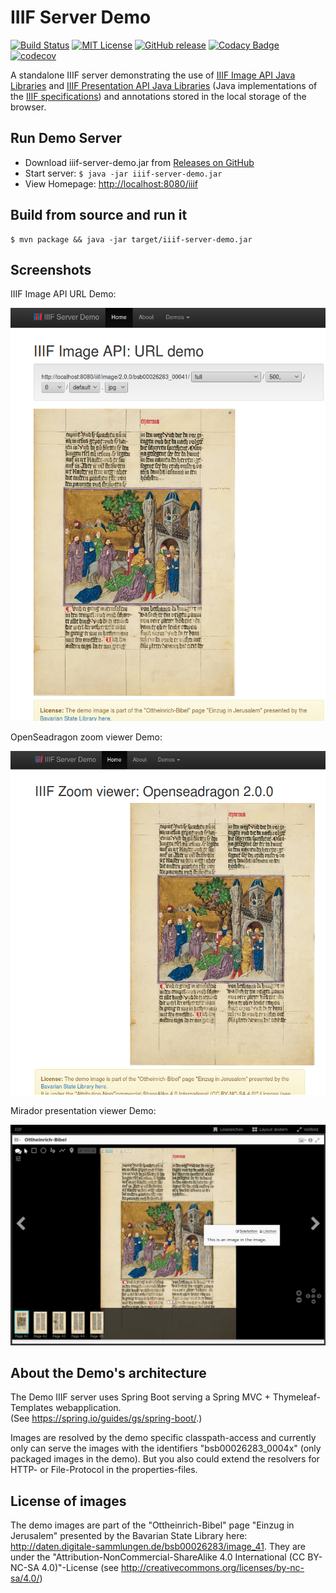 # IIIF Server Demo

[![Build Status](https://travis-ci.org/dbmdz/iiif-server-demo.svg?branch=master)](https://travis-ci.org/dbmdz/iiif-server-demo)
[![MIT License](https://img.shields.io/badge/license-MIT-blue.svg)](LICENSE)
[![GitHub release](https://img.shields.io/github/release/dbmdz/iiif-server-demo.svg?maxAge=2592000)](https://github.com/dbmdz/iiif-server-demo/releases)
[![Codacy Badge](https://api.codacy.com/project/badge/Grade/961bd34d44d748f3acdff4cf98c68e6e)](https://www.codacy.com/app/ralf-eichinger/iiif-server-demo?utm_source=github.com&amp;utm_medium=referral&amp;utm_content=dbmdz/iiif-server-demo&amp;utm_campaign=Badge_Grade)
[![codecov](https://codecov.io/gh/dbmdz/iiif-server-demo/branch/master/graph/badge.svg)](https://codecov.io/gh/dbmdz/iiif-server-demo)

A standalone IIIF server demonstrating the use of [IIIF Image API Java Libraries](https://github.com/dbmdz/iiif-image-api "IIIF Image API Java Libraries") and [IIIF Presentation API Java Libraries](https://github.com/dbmdz/iiif-presentation-api "IIIF Presentation API Java Libraries") (Java implementations of the [IIIF specifications](http://iiif.io/technical-details/ "IIIF specifications")) and annotations stored in the local storage of the browser.

## Run Demo Server

- Download iiif-server-demo.jar from [Releases on GitHub](https://github.com/dbmdz/iiif-server-demo/releases)
- Start server: `$ java -jar iiif-server-demo.jar`
- View Homepage: [http://localhost:8080/iiif](http://localhost:8080/iiif)

## Build from source and run it

```shell
$ mvn package && java -jar target/iiif-server-demo.jar
```

## Screenshots

IIIF Image API URL Demo:

![Image API URL Demo](./doc/images/screenshot-image-api-url.png)

OpenSeadragon zoom viewer Demo:

![OpenSeadragon zoom viewer Demo](./doc/images/screenshot-openseadragon.png)

Mirador presentation viewer Demo:

![Mirador presentation viewer Demo](./doc/images/screenshot-mirador.png)

## About the Demo's architecture

The Demo IIIF server uses Spring Boot serving a Spring MVC + Thymeleaf-Templates webapplication.<br/>
(See <a href="https://spring.io/guides/gs/spring-boot/">https://spring.io/guides/gs/spring-boot/</a>.)

Images are resolved by the demo specific classpath-access and currently only can serve the images with the identifiers "bsb00026283_0004x" (only packaged images in the demo). But you also could extend the resolvers for HTTP- or File-Protocol in the properties-files.

## License of images

The demo images are part of the "Ottheinrich-Bibel" page "Einzug in Jerusalem" presented by the Bavarian State Library here: <a href="http://daten.digitale-sammlungen.de/bsb00026283/image_41">http://daten.digitale-sammlungen.de/bsb00026283/image_41</a>.
They are under the "Attribution-NonCommercial-ShareAlike 4.0 International (CC BY-NC-SA 4.0)"-License (see <a href="http://creativecommons.org/licenses/by-nc-sa/4.0/">http://creativecommons.org/licenses/by-nc-sa/4.0/</a>)